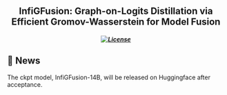 <h2 align="center">
InfiGFusion: Graph-on-Logits Distillation via Efficient Gromov-Wasserstein for Model Fusion
</h2>
<h5 align=center>

[![License](https://img.shields.io/badge/Code%20License-Apache2.0-yellow)](LICENSE)    

</h5>

## 📣 News
The ckpt model, InfiGFusion-14B, will be released on Huggingface after acceptance.


